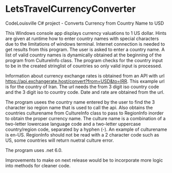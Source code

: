 # LetsTravelCurrencyConverter
CodeLouisville C# project - Converts Currency from Country Name to USD

This Windows console app displays currency valuations to 1 US dollar.  Hints are given at runtime how to enter country names with 
special characters due to the limitations of windows terminal. Internet connection is needed to get results from this program.
The user is asked to enter a country name. A list of valid country names is dynamically obtained at the beginning of the program
from CultureInfo class. The program checks for the country input to be in the created stringlist of countries so only valid input is processed.

Information about currency exchange rates is obtained from an API with url https://api.exchangerate.host/convert?from=USD&to=IRR.
This example url is for the country of Iran.  The url needs the from 3 digit iso country code and the 3 digit iso to country code.
Date and rate are obtained from the url.

The program usees the country name entered by the user to find the 3 character iso region name that is used to call the api. Also obtains the 
countries culturename from CultureInfo class to pass to RegionInfo inorder to obtain the proper currency name. 
The culture name is a combination of a two-letter lowercase language code and a two-letter uppercase country/region code, separated by a hyphen (-).
An example of culturename is en-US.
RegionInfo should not be read with a 2 character code such as US, some countries will return nuetral culture error.

The program uses .net 6.0.

Improvements to make on next release would be to incorporate more logic into methods for cleaner code.


